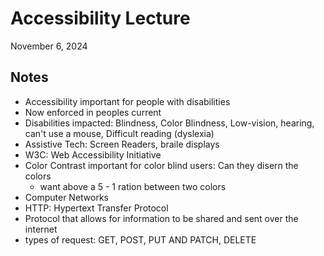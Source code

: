 # Accessibility Lecture
November 6, 2024

## Notes
- Accessibility important for people with disabilities
- Now enforced in peoples current
- Disabilities impacted: Blindness, Color Blindness, Low-vision, hearing, can't use a mouse, Difficult reading (dyslexia)
- Assistive Tech: Screen Readers, braile displays
- W3C: Web Accessibility Initiative
- Color Contrast important for color blind users: Can they disern the colors
  - want above a 5 - 1 ration between two colors
- Computer Networks
 - HTTP: Hypertext Transfer Protocol
 - Protocol that allows for information to be shared and sent over the internet
 - types of request: GET, POST, PUT AND PATCH, DELETE


